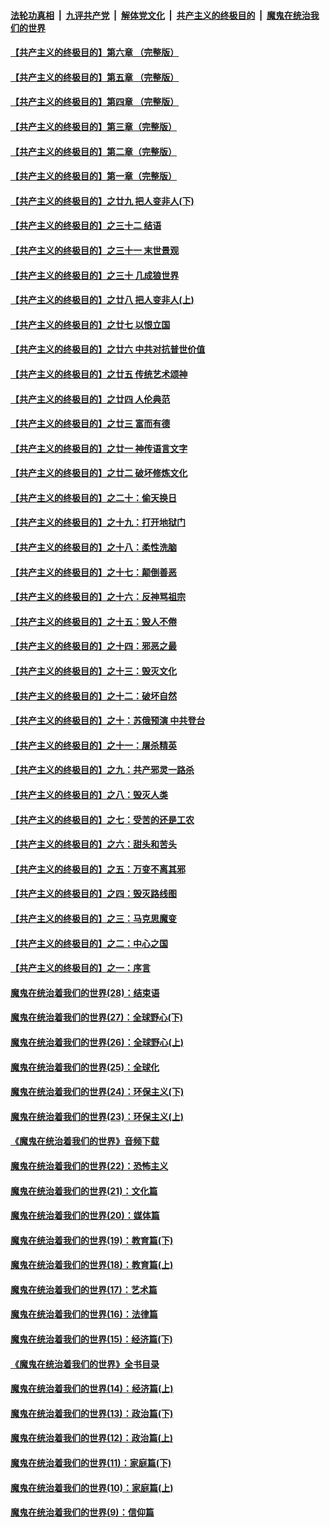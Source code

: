 ####  [法轮功真相](../../../../basic/blob/master/README.md?t=06180131) &nbsp;|&nbsp; [九评共产党](../../../../9ping.md/blob/master/README.md?t=06180131) &nbsp;|&nbsp; [解体党文化](../../../../jtdwh.md/blob/master/README.md?t=06180131)  &nbsp;|&nbsp; [共产主义的终极目的](../../../../gczydzjmd.md/blob/master/README.md?t=06180131) &nbsp;|&nbsp; [魔鬼在统治我们的世界](../../../../mgztzwmdsj.md/blob/master/README.md?t=06180131) 

#### [【共产主义的终极目的】第六章 （完整版）](../pages/nsc422/n11428913.md?t=06180131) 

#### [【共产主义的终极目的】第五章 （完整版）](../pages/nsc422/n11428912.md?t=06180131) 

#### [【共产主义的终极目的】第四章 （完整版）](../pages/nsc422/n11428907.md?t=06180131) 

#### [【共产主义的终极目的】第三章（完整版）](../pages/nsc422/n11428848.md?t=06180131) 

#### [【共产主义的终极目的】第二章（完整版）](../pages/nsc422/n11428831.md?t=06180131) 

#### [【共产主义的终极目的】第一章（完整版）](../pages/nsc422/n11417651.md?t=06180131) 

#### [【共产主义的终极目的】之廿九 把人变非人(下)](../pages/nsc422/n11344140.md?t=06180131) 

#### [【共产主义的终极目的】之三十二 结语](../pages/nsc422/n11360535.md?t=06180131) 

#### [【共产主义的终极目的】之三十一 末世景观](../pages/nsc422/n11351129.md?t=06180131) 

#### [【共产主义的终极目的】之三十 几成狼世界](../pages/nsc422/n11348280.md?t=06180131) 

#### [【共产主义的终极目的】之廿八 把人变非人(上)](../pages/nsc422/n11340492.md?t=06180131) 

#### [【共产主义的终极目的】之廿七 以恨立国](../pages/nsc422/n11336944.md?t=06180131) 

#### [【共产主义的终极目的】之廿六 中共对抗普世价值](../pages/nsc422/n11324785.md?t=06180131) 

#### [【共产主义的终极目的】之廿五 传统艺术颂神](../pages/nsc422/n11296396.md?t=06180131) 

#### [【共产主义的终极目的】之廿四 人伦典范](../pages/nsc422/n11296397.md?t=06180131) 

#### [【共产主义的终极目的】之廿三 富而有德](../pages/nsc422/n11283598.md?t=06180131) 

#### [【共产主义的终极目的】之廿一 神传语言文字](../pages/nsc422/n11263265.md?t=06180131) 

#### [【共产主义的终极目的】之廿二 破坏修炼文化](../pages/nsc422/n11245728.md?t=06180131) 

#### [【共产主义的终极目的】之二十：偷天换日](../pages/nsc422/n11238846.md?t=06180131) 

#### [【共产主义的终极目的】之十九：打开地狱门](../pages/nsc422/n11206376.md?t=06180131) 

#### [【共产主义的终极目的】之十八：柔性洗脑](../pages/nsc422/n11199994.md?t=06180131) 

#### [【共产主义的终极目的】之十七：颠倒善恶](../pages/nsc422/n11179782.md?t=06180131) 

#### [【共产主义的终极目的】之十六：反神骂祖宗](../pages/nsc422/n11166798.md?t=06180131) 

#### [【共产主义的终极目的】之十五：毁人不倦](../pages/nsc422/n11166792.md?t=06180131) 

#### [【共产主义的终极目的】之十四：邪恶之最](../pages/nsc422/n11150249.md?t=06180131) 

#### [【共产主义的终极目的】之十三：毁灭文化](../pages/nsc422/n11135227.md?t=06180131) 

#### [【共产主义的终极目的】之十二：破坏自然](../pages/nsc422/n11135214.md?t=06180131) 

#### [【共产主义的终极目的】之十：苏俄预演 中共登台](../pages/nsc422/n11118424.md?t=06180131) 

#### [【共产主义的终极目的】之十一：屠杀精英](../pages/nsc422/n11118442.md?t=06180131) 

#### [【共产主义的终极目的】之九：共产邪灵一路杀](../pages/nsc422/n11114139.md?t=06180131) 

#### [【共产主义的终极目的】之八：毁灭人类](../pages/nsc422/n11108503.md?t=06180131) 

#### [【共产主义的终极目的】之七：受苦的还是工农](../pages/nsc422/n11101809.md?t=06180131) 

#### [【共产主义的终极目的】之六：甜头和苦头](../pages/nsc422/n11096971.md?t=06180131) 

#### [【共产主义的终极目的】之五：万变不离其邪](../pages/nsc422/n11091285.md?t=06180131) 

#### [【共产主义的终极目的】之四：毁灭路线图](../pages/nsc422/n11086284.md?t=06180131) 

#### [【共产主义的终极目的】之三：马克思魔变](../pages/nsc422/n11061941.md?t=06180131) 

#### [【共产主义的终极目的】之二：中心之国](../pages/nsc422/n11047728.md?t=06180131) 

#### [【共产主义的终极目的】之一：序言](../pages/nsc422/n11086077.md?t=06180131) 

#### [魔鬼在统治着我们的世界(28)：结束语](../pages/nsc422/n10936246.md?t=06180131) 

#### [魔鬼在统治着我们的世界(27)：全球野心(下)](../pages/nsc422/n10928319.md?t=06180131) 

#### [魔鬼在统治着我们的世界(26)：全球野心(上)](../pages/nsc422/n10900318.md?t=06180131) 

#### [魔鬼在统治着我们的世界(25)：全球化](../pages/nsc422/n10788205.md?t=06180131) 

#### [魔鬼在统治着我们的世界(24)：环保主义(下)](../pages/nsc422/n10695307.md?t=06180131) 

#### [魔鬼在统治着我们的世界(23)：环保主义(上)](../pages/nsc422/n10688613.md?t=06180131) 

#### [《魔鬼在统治着我们的世界》音频下载](../pages/nsc422/n10635553.md?t=06180131) 

#### [魔鬼在统治着我们的世界(22)：恐怖主义](../pages/nsc422/n10614727.md?t=06180131) 

#### [魔鬼在统治着我们的世界(21)：文化篇](../pages/nsc422/n10597706.md?t=06180131) 

#### [魔鬼在统治着我们的世界(20)：媒体篇](../pages/nsc422/n10586579.md?t=06180131) 

#### [魔鬼在统治着我们的世界(19)：教育篇(下)](../pages/nsc422/n10564808.md?t=06180131) 

#### [魔鬼在统治着我们的世界(18)：教育篇(上)](../pages/nsc422/n10526970.md?t=06180131) 

#### [魔鬼在统治着我们的世界(17)：艺术篇](../pages/nsc422/n10499093.md?t=06180131) 

#### [魔鬼在统治着我们的世界(16)：法律篇](../pages/nsc422/n10485969.md?t=06180131) 

#### [魔鬼在统治着我们的世界(15)：经济篇(下)](../pages/nsc422/n10469975.md?t=06180131) 

#### [《魔鬼在统治着我们的世界》全书目录](../pages/nsc422/n10464261.md?t=06180131) 

#### [魔鬼在统治着我们的世界(14)：经济篇(上)](../pages/nsc422/n10457370.md?t=06180131) 

#### [魔鬼在统治着我们的世界(13)：政治篇(下)](../pages/nsc422/n10448270.md?t=06180131) 

#### [魔鬼在统治着我们的世界(12)：政治篇(上)](../pages/nsc422/n10444576.md?t=06180131) 

#### [魔鬼在统治着我们的世界(11)：家庭篇(下)](../pages/nsc422/n10440961.md?t=06180131) 

#### [魔鬼在统治着我们的世界(10)：家庭篇(上)](../pages/nsc422/n10435448.md?t=06180131) 

#### [魔鬼在统治着我们的世界(9)：信仰篇](../pages/nsc422/n10432159.md?t=06180131) 

